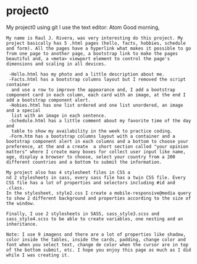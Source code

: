# project0
My project0 using git
I use the text editor: Atom
  Good morning,

    My name is Raul J. Rivera, was very interesting do this project. My project basically has 5 .html pages (hello, facts, hobbies, schedule and form). All the pages have a hyperlink what makes it possible to go from one page to another page, a bootstrap link to make the pages beautiful and, a <meta> viewport element to control the page's dimensions and scaling in all devices.

     -Hello.html has my photo and a little description about me.
     -Facts.html has a bootstrap columns layout but I removed the script container
      and use a row to improve the appearance and, I add a bootstrap component card in each column, each card with an image, at the end I add a bootstrap component alert.  
     -Hobies.html has one list ordered and one list unordered, an image and a special
      list with an image in each sentence.
     -Schedule.html has a little comment about my favorite time of the day and
      table to show my availability in the week to practice coding.
     -Form.htm has a bootstrap columns layout with a container and a bootstrap component alert in each columns and a bottom to choose your preference, at the and a create  a short section called "your opinion matters" where I create many boxes for collect user input like name, age, display a browser to choose, select your country from a 200 different countries and a bottom to submit the information.

    My project also has 4 stylesheet files in CSS a
    nd 2 stylesheets in sass, every sass file has a twin CSS file. Every CSS file has a lot of properties and selectors including #id and .class.
    In the stylesheet, style2.css I create a mobile-responsive@media query to show 2 different background and properties according to the size of the window.

    Finally, I use 2 stylesheets in SASS, sass_style3.scss and sass_style4.scss to be able to create variables, one nesting and an inheritance.

    Note: I use 9 imagens and there are a lot of properties like shadow, color inside the tables, inside the cards, padding, change color and font when you select text, change de color when the cursor are in top of the bottom submit, etc. I hope you enjoy this page as much as I did while I was creating it.
